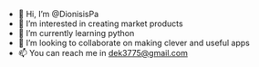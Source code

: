 - 👋 Hi, I’m @DionisisPa
- 👀 I’m interested in creating market products
- 🌱 I’m currently learning python
- 💞️ I’m looking to collaborate on making clever and useful apps
- 📫 You can reach me in dek3775@gmail.com

<!---
DionisisPa/DionisisPa is a ✨ special ✨ repository because its `README.md` (this file) appears on your GitHub profile.
You can click the Preview link to take a look at your changes.
--->
